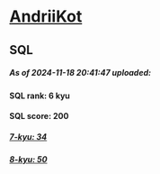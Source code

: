 # [AndriiKot](https://www.codewars.com/users/AndriiKot) 
## SQL

##### As of 2024-11-18 20:41:47 uploaded:

#### SQL rank: 6 kyu

#### SQL score: 200

##### [7-kyu: 34](https://github.com/AndriiKot/SQL__CodeWars/tree/main/kyu-7)

##### [8-kyu: 50](https://github.com/AndriiKot/SQL__CodeWars/tree/main/kyu-8)

